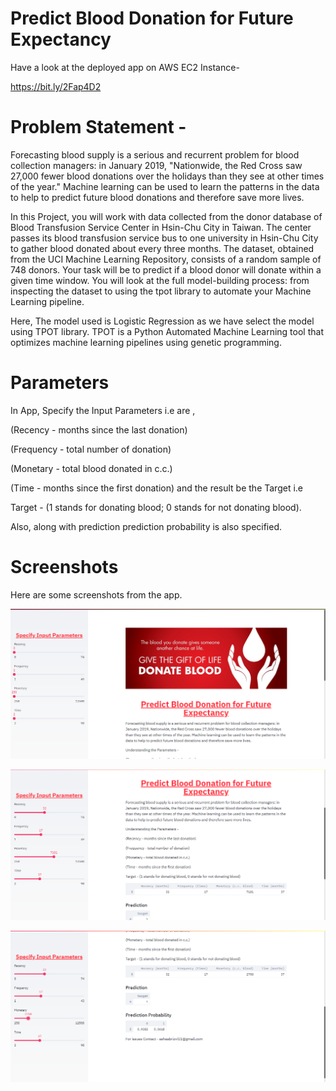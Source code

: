 # Predict Blood Donation for Future Expectancy

Have a look at the deployed app on AWS EC2 Instance-

https://bit.ly/2Fap4D2

# Problem Statement - 

Forecasting blood supply is a serious and recurrent problem for blood collection managers: in January 2019, "Nationwide, the Red Cross saw 27,000 fewer blood donations over the holidays than they see at other times of the year." Machine learning can be used to learn the patterns in the data to help to predict future blood donations and therefore save more lives.

In this Project, you will work with data collected from the donor database of Blood Transfusion Service Center in Hsin-Chu City in Taiwan. The center passes its blood transfusion service bus to one university in Hsin-Chu City to gather blood donated about every three months. The dataset, obtained from the UCI Machine Learning Repository, consists of a random sample of 748 donors. Your task will be to predict if a blood donor will donate within a given time window. You will look at the full model-building process: from inspecting the dataset to using the tpot library to automate your Machine Learning pipeline.


Here, The model used is Logistic Regression as we have select the model using TPOT library. TPOT is a Python Automated Machine Learning tool that optimizes machine learning pipelines using genetic programming.

# Parameters

In App, Specify the Input Parameters i.e are ,

(Recency - months since the last donation)

(Frequency - total number of donation)

(Monetary - total blood donated in c.c.)

(Time - months since the first donation) and the result be the Target i.e

Target - (1 stands for donating blood; 0 stands for not donating blood).

Also, along with prediction prediction probability is also specified.

# Screenshots

Here are some screenshots from the app.

![](screenshots/1.png)

![](screenshots/2.png)

![](screenshots/3.png)



